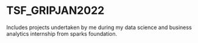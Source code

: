 # TSF_GRIPJAN2022
Includes projects undertaken by me during my data science and business analytics internship from sparks foundation.
